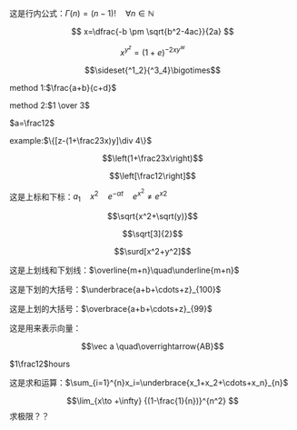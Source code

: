这是行内公式：$\Gamma(n)=(n-1)!\quad\forall n\in\mathbb N$

$$ x=\dfrac{-b \pm \sqrt{b^2-4ac}}{2a} $$

$$x^{y^z}=(1+e)^{-2xy^w}$$

$$\sideset{^1_2}{^3_4}\bigotimes$$

method 1:$\frac{a+b}{c+d}$

method 2:$1 \over 3$

$a=\frac12$

example:$\{[z-(1+\frac23x)y]\div 4\}$

$$\left(1+\frac23x\right)$$

$$\left[\frac12\right]$$

这是上标和下标：$a_1\quad x^2\quad e^{-\alpha t}\quad e^{x^2}\neq{e^x}^2$

$$\sqrt{x^2+\sqrt(y)}$$

$$\sqrt[3]{2}$$

$$\surd[x^2+y^2]$$

这是上划线和下划线：$\overline{m+n}\quad\underline{m+n}$

这是下划的大括号：$\underbrace{a+b+\cdots+z}_{100}$

这是上划的大括号：$\overbrace{a+b+\cdots+z}_{99}$

这是用来表示向量：


$$\vec a \quad\overrightarrow{AB}$$


$1\frac12$hours

这是求和运算：$\sum_{i=1}^{n}x_i=\underbrace{x_1+x_2+\cdots+x_n}_{n}$

$$\lim_{x\to +\infty} {(1-\frac{1}{n})}^{n^2} $$  求极限？？


